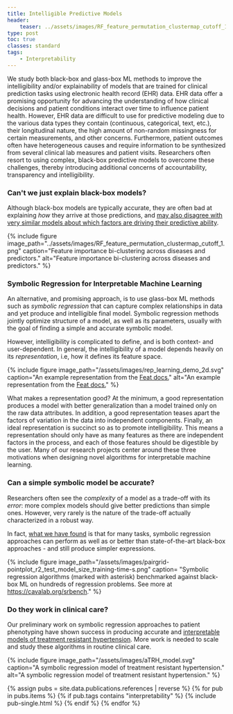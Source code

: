 ```yaml
---
title: Intelligible Predictive Models
header:
    teaser: ../assets/images/RF_feature_permutation_clustermap_cutoff_1.jpg
type: post
toc: true
classes: standard
tags: 
    - Interpretability
---
```


We study both black-box and glass-box ML methods to improve the intelligibility and/or explainability of models that are trained for clinical prediction tasks using electronic health record (EHR) data.
EHR data offer a promising opportunity for advancing the understanding of how clinical decisions and patient conditions interact over time to influence patient health. 
However, EHR data are difficult to use for predictive modeling due to the various data types they contain (continuous, categorical, text, etc.), their longitudinal nature, the high amount of non-random missingness for certain measurements, and other concerns. 
Furthermore, patient outcomes often have heterogeneous causes and require information to be synthesized from several clinical lab measures and patient visits. 
Researchers often resort to using complex, black-box predictive models to overcome these challenges, thereby introducing additional concerns of accountability, transparency and intelligibility.

### Can't we just explain black-box models?

Although black-box models are typically accurate, they are often bad at explaining _how_ they arrive at those predictions, and [may also disagree with very similar models about which factors are driving their predictive ability](#2019LaCavaInterpretationofmachine).

{% include figure image_path="../assets/images/RF_feature_permutation_clustermap_cutoff_1.png" caption="Feature importance bi-clustering across diseases and predictors." alt="Feature importance bi-clustering across diseases and predictors."
%}

### Symbolic Regression for Interpretable Machine Learning 

An alternative, and promising approach, is to use glass-box ML methods such as _symbolic regression_ that can capture complex relationships in data and yet produce and intelligible final model. 
Symbolic regression methods jointly optimize structure of a model, as well as its parameters, usually with the goal of finding a simple and accurate symbolic model.

However, intelligibility is complicated to define, and is both context- and user-dependent.
In general, the intelligibility of a model depends heavily on its *representation*, i.e, how it defines its feature space.

{% include figure image_path="/assets/images/rep_learning_demo_2d.svg" caption="An example representation from the [Feat docs.](https://cavalab.org/feat/)" alt="An example representation from the [Feat docs.](https://cavalab.org/feat/)" %}

What makes a representation good? 
At the minimum, a good representation produces a model with better generalization than a model trained only on the raw data attributes. 
In addition, a good representation teases apart the factors of variation in the data into independent components. 
Finally, an ideal representation is succinct so as to promote intelligibility. 
This means a representation should only have as many features as there are independent factors in the process, and each of those features should be digestible by the user. 
Many of our research projects center around these three motivations when designing novel algorithms for interpretable machine learning.

### Can a simple symbolic model be accurate?

Researchers often see the _complexity_ of a model as a trade-off with its _error_: more complex models should give better predictions than simple ones. 
However, very rarely is the nature of the trade-off actually characterized in a robust way. 

In fact, [what we have found](/publications/#lacavaContemporarySymbolicRegression2021) is that for many tasks, symbolic regression approaches can perform as well as or better than state-of-the-art black-box approaches - and still produce simpler expressions. 

{% include figure
image_path="/assets/images/pairgrid-pointplot_r2_test_model_size_training-time-s.png"
caption= "Symbolic regression algorithms (marked with asterisk) benchmarked against black-box ML on hundreds of regression problems. See more at <https://cavalab.org/srbench>."
%}

### Do they work in clinical care? 

Our preliminary work on symbolic regression approaches to patient phenotyping have shown success in producing accurate and [interpretable models of treatment resistant hypertension](/publications/#lacavaAFlexibleSymbolic2023). 
More work is needed to scale and study these algorithms in routine clinical care. 

{% include figure image_path="/assets/images/aTRH_model.svg" caption="A symbolic regression model of treatment resistant hypertension." alt="A symbolic regression model of treatment resistant hypertension." %}

<div class="entries-{{ entries_layout }}">
{% assign pubs = site.data.publications.references | reverse %}
{% for pub in pubs.items %}
    {% if pub.tags contains "interpretability" %}
        {% include pub-single.html %}
    {% endif %}
{% endfor %}
</div>